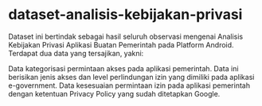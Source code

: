 # dataset-analisis-kebijakan-privasi
Dataset ini bertindak sebagai hasil seluruh observasi mengenai Analisis Kebijakan Privasi Aplikasi Buatan Pemerintah pada Platform Android. Terdapat dua data yang tersajikan, yakni:

Data kategorisasi permintaan akses pada aplikasi pemerintah. Data ini berisikan jenis akses dan level perlindungan izin yang dimiliki pada aplikasi e-government.
Data kesesuaian permintaan izin pada aplikasi pemerintah dengan ketentuan Privacy Policy yang sudah ditetapkan Google.
